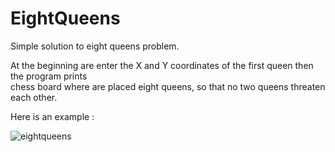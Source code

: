 # EightQueens
Simple solution to eight queens problem.

At the beginning are enter the X and Y coordinates of the first queen then the program prints\
chess board where are placed eight queens, so that no two queens threaten each other.

Here is an example : 

![eightqueens](https://user-images.githubusercontent.com/30271681/44785613-28a4c380-ab9a-11e8-946b-3eed1b701d31.png)

